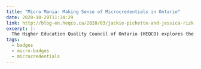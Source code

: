 ```yaml
---
title: "Micro Mania: Making Sense of Microcredentials in Ontario"
date: 2020-10-20T11:34:29
link: http://blog-en.heqco.ca/2020/03/jackie-pichette-and-jessica-rizk-micro-mania-making-sense-of-microcredentials-in-ontario/
excerpt: |-
  The Higher Education Quality Council of Ontario (HEQCO) explores the potential of microcredentials to both help address skills gaps and provide an entry point for adults looking to upskill…
tags:
  - badges
  - micro-badges
  - microcredentials
---
```

